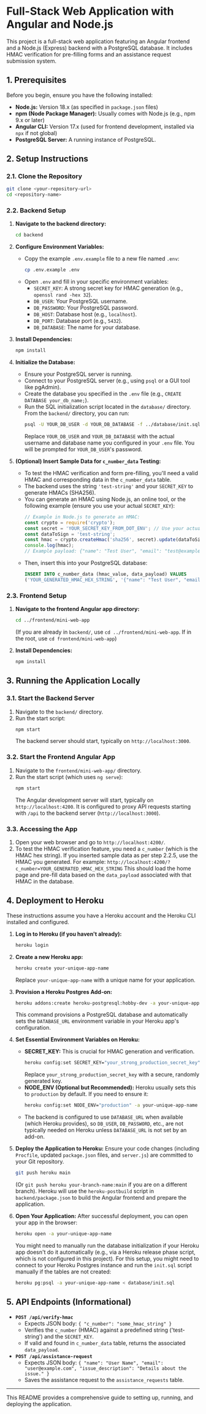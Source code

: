 # Full-Stack Web Application with Angular and Node.js

This project is a full-stack web application featuring an Angular frontend and a Node.js (Express) backend with a PostgreSQL database. It includes HMAC verification for pre-filling forms and an assistance request submission system.

## 1. Prerequisites

Before you begin, ensure you have the following installed:

*   **Node.js:** Version 18.x (as specified in `package.json` files)
*   **npm (Node Package Manager):** Usually comes with Node.js (e.g., npm 9.x or later)
*   **Angular CLI:** Version 17.x (used for frontend development, installed via `npx` if not global)
*   **PostgreSQL Server:** A running instance of PostgreSQL.

## 2. Setup Instructions

### 2.1. Clone the Repository

```bash
git clone <your-repository-url>
cd <repository-name>
```

### 2.2. Backend Setup

1.  **Navigate to the backend directory:**
    ```bash
    cd backend
    ```

2.  **Configure Environment Variables:**
    *   Copy the example `.env.example` file to a new file named `.env`:
        ```bash
        cp .env.example .env
        ```
    *   Open `.env` and fill in your specific environment variables:
        *   `SECRET_KEY`: A strong secret key for HMAC generation (e.g., `openssl rand -hex 32`).
        *   `DB_USER`: Your PostgreSQL username.
        *   `DB_PASSWORD`: Your PostgreSQL password.
        *   `DB_HOST`: Database host (e.g., `localhost`).
        *   `DB_PORT`: Database port (e.g., `5432`).
        *   `DB_DATABASE`: The name for your database.

3.  **Install Dependencies:**
    ```bash
    npm install
    ```

4.  **Initialize the Database:**
    *   Ensure your PostgreSQL server is running.
    *   Connect to your PostgreSQL server (e.g., using `psql` or a GUI tool like pgAdmin).
    *   Create the database you specified in the `.env` file (e.g., `CREATE DATABASE your_db_name;`).
    *   Run the SQL initialization script located in the `database/` directory. From the `backend/` directory, you can run:
        ```bash
        psql -U YOUR_DB_USER -d YOUR_DB_DATABASE -f ../database/init.sql
        ```
        Replace `YOUR_DB_USER` and `YOUR_DB_DATABASE` with the actual username and database name you configured in your `.env` file. You will be prompted for `YOUR_DB_USER`'s password.

5.  **(Optional) Insert Sample Data for `c_number_data` Testing:**
    *   To test the HMAC verification and form pre-filling, you'll need a valid HMAC and corresponding data in the `c_number_data` table.
    *   The backend uses the string `'test-string'` and your `SECRET_KEY` to generate HMACs (SHA256).
    *   You can generate an HMAC using Node.js, an online tool, or the following example (ensure you use your actual `SECRET_KEY`):
        ```javascript
        // Example in Node.js to generate an HMAC:
        const crypto = require('crypto');
        const secret = 'YOUR_SECRET_KEY_FROM_DOT_ENV'; // Use your actual secret key
        const dataToSign = 'test-string';
        const hmac = crypto.createHmac('sha256', secret).update(dataToSign).digest('hex');
        console.log(hmac);
        // Example payload: {"name": "Test User", "email": "test@example.com", "message": "Hello pre-fill!"}
        ```
    *   Then, insert this into your PostgreSQL database:
        ```sql
        INSERT INTO c_number_data (hmac_value, data_payload) VALUES
        ('YOUR_GENERATED_HMAC_HEX_STRING', '{"name": "Test User", "email": "test@example.com", "message": "This is a pre-filled message."}');
        ```

### 2.3. Frontend Setup

1.  **Navigate to the frontend Angular app directory:**
    ```bash
    cd ../frontend/mini-web-app
    ```
    (If you are already in `backend/`, use `cd ../frontend/mini-web-app`. If in the root, use `cd frontend/mini-web-app`)

2.  **Install Dependencies:**
    ```bash
    npm install
    ```

## 3. Running the Application Locally

### 3.1. Start the Backend Server

1.  Navigate to the `backend/` directory.
2.  Run the start script:
    ```bash
    npm start
    ```
    The backend server should start, typically on `http://localhost:3000`.

### 3.2. Start the Frontend Angular App

1.  Navigate to the `frontend/mini-web-app/` directory.
2.  Run the start script (which uses `ng serve`):
    ```bash
    npm start
    ```
    The Angular development server will start, typically on `http://localhost:4200`. It is configured to proxy API requests starting with `/api` to the backend server (`http://localhost:3000`).

### 3.3. Accessing the App

1.  Open your web browser and go to `http://localhost:4200/`.
2.  To test the HMAC verification feature, you need a `c_number` (which is the HMAC hex string). If you inserted sample data as per step 2.2.5, use the HMAC you generated.
    For example: `http://localhost:4200/?c_number=YOUR_GENERATED_HMAC_HEX_STRING`
    This should load the home page and pre-fill data based on the `data_payload` associated with that HMAC in the database.

## 4. Deployment to Heroku

These instructions assume you have a Heroku account and the Heroku CLI installed and configured.

1.  **Log in to Heroku (if you haven't already):**
    ```bash
    heroku login
    ```

2.  **Create a new Heroku app:**
    ```bash
    heroku create your-unique-app-name
    ```
    Replace `your-unique-app-name` with a unique name for your application.

3.  **Provision a Heroku Postgres Add-on:**
    ```bash
    heroku addons:create heroku-postgresql:hobby-dev -a your-unique-app-name
    ```
    This command provisions a PostgreSQL database and automatically sets the `DATABASE_URL` environment variable in your Heroku app's configuration.

4.  **Set Essential Environment Variables on Heroku:**
    *   **SECRET_KEY:** This is crucial for HMAC generation and verification.
        ```bash
        heroku config:set SECRET_KEY="your_strong_production_secret_key" -a your-unique-app-name
        ```
        Replace `your_strong_production_secret_key` with a secure, randomly generated key.
    *   **NODE_ENV (Optional but Recommended):** Heroku usually sets this to `production` by default. If you need to ensure it:
        ```bash
        heroku config:set NODE_ENV="production" -a your-unique-app-name
        ```
    *   The backend is configured to use `DATABASE_URL` when available (which Heroku provides), so `DB_USER`, `DB_PASSWORD`, etc., are not typically needed on Heroku unless `DATABASE_URL` is not set by an add-on.

5.  **Deploy the Application to Heroku:**
    Ensure your code changes (including `Procfile`, updated `package.json` files, and `server.js`) are committed to your Git repository.
    ```bash
    git push heroku main
    ```
    (Or `git push heroku your-branch-name:main` if you are on a different branch).
    Heroku will use the `heroku-postbuild` script in `backend/package.json` to build the Angular frontend and prepare the application.

6.  **Open Your Application:**
    After successful deployment, you can open your app in the browser:
    ```bash
    heroku open -a your-unique-app-name
    ```
    You might need to manually run the database initialization if your Heroku app doesn't do it automatically (e.g., via a Heroku release phase script, which is not configured in this project). For this setup, you might need to connect to your Heroku Postgres instance and run the `init.sql` script manually if the tables are not created:
    ```bash
    heroku pg:psql -a your-unique-app-name < database/init.sql
    ```

## 5. API Endpoints (Informational)

*   **`POST /api/verify-hmac`**
    *   Expects JSON body: `{ "c_number": "some_hmac_string" }`
    *   Verifies the `c_number` (HMAC) against a predefined string ('test-string') and the `SECRET_KEY`.
    *   If valid and found in `c_number_data` table, returns the associated `data_payload`.
*   **`POST /api/assistance-request`**
    *   Expects JSON body: `{ "name": "User Name", "email": "user@example.com", "issue_description": "Details about the issue." }`
    *   Saves the assistance request to the `assistance_requests` table.

---
This README provides a comprehensive guide to setting up, running, and deploying the application.